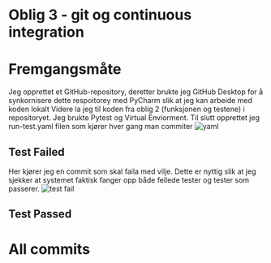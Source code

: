 # Oblig 3 - git og continuous integration
# Fremgangsmåte
Jeg opprettet et GitHub-repository, deretter brukte jeg GitHub Desktop for å synkornisere dette respoitorey med PyCharm slik at jeg kan arbeide med koden lokalt Videre la jeg til koden fra oblig 2 (funksjonen og testene) i repositoryet. Jeg brukte Pytest og Virtual Enviorment. Til slutt opprettet jeg run-test.yaml filen som kjører hver gang man commiter
![yaml](https://github.com/Hermantolfsen/SE_oblig3_git/assets/144327715/9a9e2ce5-c9af-4f22-b389-325980108b48)


## Test Failed
Her kjører jeg en commit som skal faila med vilje. Dette er nyttig slik at jeg sjekker at systemet faktisk fanger opp både feilede tester og tester som passerer.
![test fail](https://github.com/Hermantolfsen/SE_oblig3_git/assets/144327715/df4bc52f-77d4-4029-911a-1b865f704876)


## Test Passed

# All commits
